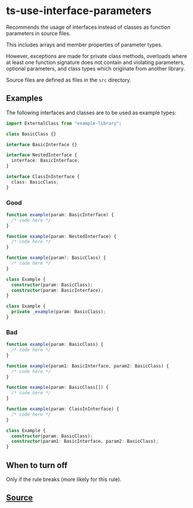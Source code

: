 # ts-use-interface-parameters

Recommends the usage of interfaces instead of classes as function parameters in source files.

This includes arrays and member properties of parameter types.

However, exceptions are made for private class methods, overloads where at least one function signature does not contain and violating parameters, optional parameters, and class types which originate from another library.

Source files are defined as files in the `src` directory.

## Examples

The following interfaces and classes are to be used as example types:

```ts
import ExternalClass from "example-library";

class BasicClass {}

interface BasicInterface {}

interface NestedInterface {
  interface: BasicInterface;
}

interface ClassInInterface {
  class: BasicClass;
}
```

### Good

```ts
function example(param: BasicInterface) {
  /* code here */
}
```

```ts
function example(param: NestedInterface) {
  /* code here */
}
```

```ts
function example(param?: BasicClass) {
  /* code here */
}
```

```ts
class Example {
  constructor(param: BasicClass);
  constructor(param: BasicInterface);
}
```

```ts
class Example {
  private _example(param: BasicClass);
}
```

### Bad

```ts
function example(param: BasicClass) {
  /* code here */
}
```

```ts
function example(param1: BasicInterface, param2: BasicClass) {
  /* code here */
}
```

```ts
function example(param: BasicClass[]) {
  /* code here */
}
```

```ts
function example(param: ClassInInterface) {
  /* code here */
}
```

```ts
class Example {
  constructor(param: BasicClass);
  constructor(param1: BasicInterface, param2: BasicClass);
}
```

## When to turn off

Only if the rule breaks (more likely for this rule).

## [Source](https://azure.github.io/azure-sdk/typescript_design.html#ts-use-interface-parameters)